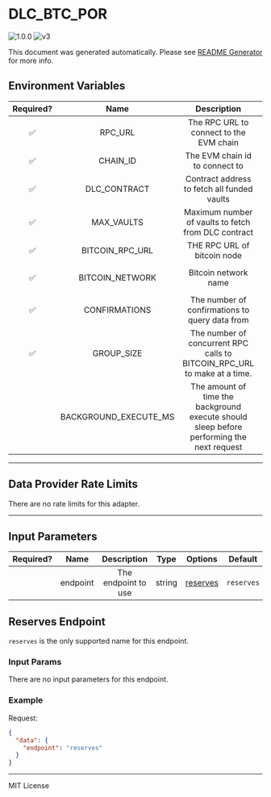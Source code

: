 # DLC_BTC_POR

![1.0.0](https://img.shields.io/github/package-json/v/smartcontractkit/external-adapters-js?filename=packages/sources/dlc-btc-por/package.json) ![v3](https://img.shields.io/badge/framework%20version-v3-blueviolet)

This document was generated automatically. Please see [README Generator](../../scripts#readme-generator) for more info.

## Environment Variables

| Required? |         Name          |                                        Description                                        |  Type  |             Options             |                   Default                    |
| :-------: | :-------------------: | :---------------------------------------------------------------------------------------: | :----: | :-----------------------------: | :------------------------------------------: |
|    ✅     |        RPC_URL        |                          The RPC URL to connect to the EVM chain                          | string |                                 |                                              |
|    ✅     |       CHAIN_ID        |                              The EVM chain id to connect to                               | number |                                 |                                              |
|    ✅     |     DLC_CONTRACT      |                        Contract address to fetch all funded vaults                        | string |                                 | `0x20157DBAbb84e3BBFE68C349d0d44E48AE7B5AD2` |
|    ✅     |      MAX_VAULTS       |                    Maximum number of vaults to fetch from DLC contract                    | number |                                 |                   `10000`                    |
|    ✅     |    BITCOIN_RPC_URL    |                                THE RPC URL of bitcoin node                                | string |                                 |                                              |
|    ✅     |    BITCOIN_NETWORK    |                                   Bitcoin network name                                    |  enum  | `mainnet`, `regtest`, `testnet` |                  `mainnet`                   |
|    ✅     |     CONFIRMATIONS     |                      The number of confirmations to query data from                       | number |                                 |                     `6`                      |
|    ✅     |      GROUP_SIZE       |         The number of concurrent RPC calls to BITCOIN_RPC_URL to make at a time.          | number |                                 |                     `30`                     |
|           | BACKGROUND_EXECUTE_MS | The amount of time the background execute should sleep before performing the next request | number |                                 |                   `10000`                    |

---

## Data Provider Rate Limits

There are no rate limits for this adapter.

---

## Input Parameters

| Required? |   Name   |     Description     |  Type  |            Options             |  Default   |
| :-------: | :------: | :-----------------: | :----: | :----------------------------: | :--------: |
|           | endpoint | The endpoint to use | string | [reserves](#reserves-endpoint) | `reserves` |

## Reserves Endpoint

`reserves` is the only supported name for this endpoint.

### Input Params

There are no input parameters for this endpoint.

### Example

Request:

```json
{
  "data": {
    "endpoint": "reserves"
  }
}
```

---

MIT License
